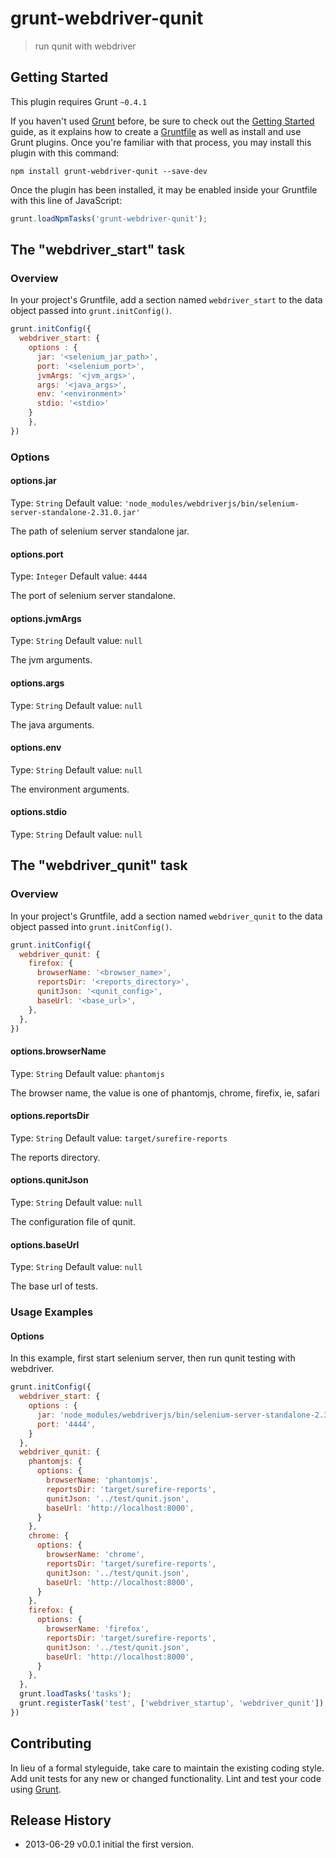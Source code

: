 # grunt-webdriver-qunit

> run qunit with webdriver

## Getting Started
This plugin requires Grunt `~0.4.1`

If you haven't used [Grunt](http://gruntjs.com/) before, be sure to check out the [Getting Started](http://gruntjs.com/getting-started) guide, as it explains how to create a [Gruntfile](http://gruntjs.com/sample-gruntfile) as well as install and use Grunt plugins. Once you're familiar with that process, you may install this plugin with this command:

```shell
npm install grunt-webdriver-qunit --save-dev
```

Once the plugin has been installed, it may be enabled inside your Gruntfile with this line of JavaScript:

```js
grunt.loadNpmTasks('grunt-webdriver-qunit');
```

## The "webdriver_start" task

### Overview
In your project's Gruntfile, add a section named `webdriver_start` to the data object passed into `grunt.initConfig()`.

```js
grunt.initConfig({
  webdriver_start: {
    options : {
      jar: '<selenium_jar_path>',
      port: '<selenium_port>',
      jvmArgs: '<jvm_args>',
      args: '<java_args>',
      env: '<environment>'
      stdio: '<stdio>'
    }
    },
})
```

### Options

#### options.jar
Type: `String`
Default value: `'node_modules/webdriverjs/bin/selenium-server-standalone-2.31.0.jar'`

The path of selenium server standalone jar.

#### options.port
Type: `Integer`
Default value: `4444`

The port of selenium server standalone.

#### options.jvmArgs
Type: `String`
Default value: `null`

The jvm arguments.

#### options.args
Type: `String`
Default value: `null`

The java arguments.

#### options.env
Type: `String`
Default value: `null`

The environment arguments.

#### options.stdio
Type: `String`
Default value: `null`


## The "webdriver_qunit" task

### Overview
In your project's Gruntfile, add a section named `webdriver_qunit` to the data object passed into `grunt.initConfig()`.

```js
grunt.initConfig({
  webdriver_qunit: {
    firefox: {
      browserName: '<browser_name>',
      reportsDir: '<reports_directory>',
      qunitJson: '<qunit_config>',
      baseUrl: '<base_url>',
    },
  },
})
```
#### options.browserName
Type: `String`
Default value: `phantomjs`

The browser name, the value is one of phantomjs, chrome, firefix, ie, safari

#### options.reportsDir
Type: `String`
Default value: `target/surefire-reports`

The reports directory.

#### options.qunitJson
Type: `String`
Default value: `null`

The configuration file of qunit.

#### options.baseUrl
Type: `String`
Default value: `null`

The base url of tests.

### Usage Examples

#### Options

In this example, first start selenium server, then run qunit testing with webdriver. 

```js
grunt.initConfig({
  webdriver_start: {
    options : {
      jar: 'node_modules/webdriverjs/bin/selenium-server-standalone-2.31.0.jar',
      port: '4444',
    }
  },
  webdriver_qunit: {
    phantomjs: {
      options: {
        browserName: 'phantomjs',
        reportsDir: 'target/surefire-reports',
        qunitJson: '../test/qunit.json',
        baseUrl: 'http://localhost:8000',
      }
    },
    chrome: {
      options: {
        browserName: 'chrome',
        reportsDir: 'target/surefire-reports',
        qunitJson: '../test/qunit.json',
        baseUrl: 'http://localhost:8000',
      }
    },
    firefox: {
      options: {
        browserName: 'firefox',
        reportsDir: 'target/surefire-reports',
        qunitJson: '../test/qunit.json',
        baseUrl: 'http://localhost:8000',
      }
    },
  },
  grunt.loadTasks('tasks');
  grunt.registerTask('test', ['webdriver_startup', 'webdriver_qunit']);
})
```

## Contributing
In lieu of a formal styleguide, take care to maintain the existing coding style. Add unit tests for any new or changed functionality. Lint and test your code using [Grunt](http://gruntjs.com/).

## Release History
* 2013-06-29 v0.0.1 initial the first version.
